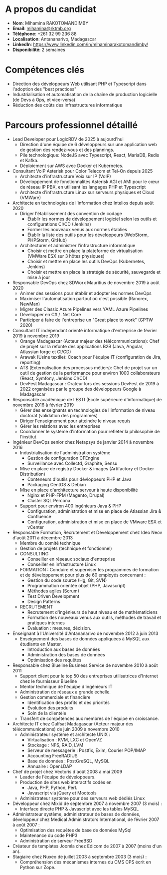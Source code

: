 # A propos du candidat

- **Nom**: Mihamina RAKOTOMANDIMBY
- **Email**: mihamina@rktmb.org
- **Téléphone**: +261 32 99 236 88
- **Localisation**: Antananarivo, Madagascar
- **LinkedIn**: https://www.linkedin.com/in/mihaminarakotomandimby/
- **Disponibilité**: 2 semaines

# Compétences clés

- Direction des développeurs Web utilisant PHP et Typescript dans l'adoption des "best practices"
- Industrialisation et automatisation de la chaîne de production logicielle (de Devs à Ops, et vice-versa)
- Réduction des coûts des infrastructures informatique

# Parcours professionnel détaillé

- Lead Developer pour LogicRDV de 2025 à aujourd'hui
    - Direction d'une équipe de 6 développeurs sur une application web de gestion des rendez-vous et des plannings.
    - Pile technologique: NodeJS avec Typescript, React, MariaDB, Redis et Kafka.
    - Déploiement sur AWS avec Docker et Kubernetes.
- Consultant VoIP Asterisk pour Color Telecom et Tel-On depuis 2025
    - Architecte d'infrastructure Voix sur IP (VoIP)
    - Développement de fonctionnalités Asterisk AGI et AMI pour le cœur de réseau IP PBX, en utilisant les langages PHP et Typescript
    - Architecte d'infrastructure Linux sur serveurs physiques et Cloud (VMWare)
- Architecte en technologies de l'information chez Intelios depuis août 2020
    - Diriger l'établissement des convention de codage
        - Établir les normes de développement logiciel selon les outils et configurations CI/CD (Jenkins)
        - Former les nouveaux venus aux normes établies
        - Établir la liste des outils pour les développeurs (WebStorm, PHPStorm, GitHub)
    - Architecturer et administrer l'infrastructure informatique
        - Choisir et mettre en place la plateforme de virtualisation (VMWare ESX sur 3 hôtes physiques)
        - Choisir et mettre en place les outils DevOps (Kubernetes, Jenkins)
        - Choisir et mettre en place la stratégie de sécurité, sauvegarde et mise à jour
- Responsable DevOps chez SDWorx Mauritius de novembre 2019 à août 2020
    - Animer des sessions pour établir et adopter les normes DevOps
    - Maximiser l'automatisation partout où c'est possible (Ranorex, NewMan)
    - Migrer des Classic Azure Pipelines vers YAML Azure Pipelines
    - Développer en C# / .Net Core
    - Participer à faire de l'entreprise un "Great place to work" (GPTW 2020)
- Consultant IT indépendant orienté informatique d'entreprise de février 2019 à novembre 2019
    - Orange Madagascar (Acteur majeur des télécommunications): Chef de projet sur la refonte des applications B2B (Java, Angular, Atlassian forge et CI/CD)
    - Arawak (Usine textile): Coach pour l'équipe IT (configuration de Jira, reporting)
    - ATS (Externalisation des processus métiers): Chef de projet sur un outil de gestion de la performance pour environ 1000 collaborateurs (React, Symfony, Jenkins CI/CD)
    - DevFest Madagascar : Orateur lors des sessions DevFest de 2019 à 2022 organisées par le groupe des développeurs Google à Madagascar
- Responsable académique de l'ESTI (Ecole supérieure d'informatique) de novembre 2016 à février 2019
    - Gérer des enseignants en technologies de l'information de niveau doctorat (validation des programmes)
    - Diriger l'enseignement pour atteindre le niveau requis
    - Gérer les relations avec les entreprises
    - Coordonner le système d'information pour refléter la philosophie de l'institut
- Ingénieur DevOps senior chez Netapsys de janvier 2014 à novembre 2016
    - Industrialisation de l'administration système
        - Gestion de configuration CFEngine
        - Surveillance avec Collectd, Graphite, Sensu
    - Mise en place de registry Docker & images (Artifactory et Docker Distribution)
        - Conteneurs d'outils pour dévloppeurs PHP et Java
        - Packaging CentOS & Debian
    - Mise en place d'architecture serveur à haute disponibilité
        - Nginx et PHP-FPM (Magento, Drupal)
        - Cluster SQL Percona
    - Support pour environ 400 ingénieurs Java & PHP
        - Configuration, administration et mise en place de Atlassian Jira & Confluence
        - Configuration, administration et mise en place de VMware ESX et vCenter
- Responsable Formation, Recrutement et Développement chez Ideo Neov d'août 2011 à décembre 2013
    - Membre du comité technique
    - Gestion de projets (technique et fonctionnel)
    - CONSULTING
        - Conseiller en réseaux sociaux d'entreprise
        - Conseiller en infrastructure Linux
    - FORMATION : Conduire et superviser les programmes de formation et de développement pour plus de 60 employés concernant :
        - Gestion du code source (Hg, Git, SVN)
        - Programmation orientée objet (PHP, Javascript)
        - Méthodes agiles (Scrum)
        - Test Driven Development
        - Design Patterns
    - RECRUTEMENT
        - Recrutement d'ingénieurs de haut niveau et de mathématiciens
        - Formation des nouveaux venus aux outils, méthodes de travail et pratiques internes
        - Évaluation : mesures, décision.
- Enseignant à l'Université d'Antananarivo de novembre 2012 à juin 2013
    - Enseignement des bases de données appliquées à MySQL aux étudiants en Master.
        - Introduction aux bases de données
        - Administration des bases de données
        - Optimisation des requêtes
- Responsable chez Blueline Business Service de novembre 2010 à août 2011
    - Support client pour le top 50 des entreprises utilisatrices d'Internet chez le fournisseur Blueline
    - Mentor technique de l'équipe d'ingénieurs IT
    - Administration de réseaux à grande échelle.
    - Gestion commerciale et financière
        - Identification des profits et des priorités
        - Évolution des produits
        - Soin de la clientèle
    - Transfert de compétences aux membres de l'équipe en croissance.
- Architecte IT chez Gulfsat Madagascar (Acteur majeur des télécommunications) de juin 2009 à novembre 2010 
    - Administrateur système et architecte UNIX :
        - Virtualisation : KVM, LXC et OpenVZ
        - Stockage : NFS, RAID, LVM
        - Serveur de messagerie : Postfix, Exim, Courier POP/IMAP
        - Accounting FreeRADIUS
        - Base de données : PostGreSQL, MySQL
        - Annuaire : OpenLDAP
- Chef de projet chez Vectoris d'août 2008 à mai 2009 
    - Leader de l'équipe de développeurs.
    - Production de sites web interactifs codés en
        - Java, PHP, Python, Perl.
        - Javascript via jQuery et Mootools
    - Administrateur système pour des serveurs web dédiés Linux
- Développeur chez Mixid de septembre 2007 à novembre 2007 (3 mois) :
    - Interface directe PHP & Javascript avec les tables MySQL
- Administrateur système, administrateur de bases de données, développeur chez Medical Administrators International, de février 2007 à août 2007 :
    - Optimisation des requêtes de base de données MySql
    - Maintenance du code PHP3
    - Administration de serveur FreeBSD
- Créateur de templates Joomla chez Edicom de 2007 à 2007 (moins d'un an).
- Stagiaire chez Nuxeo de juillet 2003 à septembre 2003 (3 mois) :
    - Compréhension des mécanismes internes du CMS CPS écrit en Python sur Zope.
